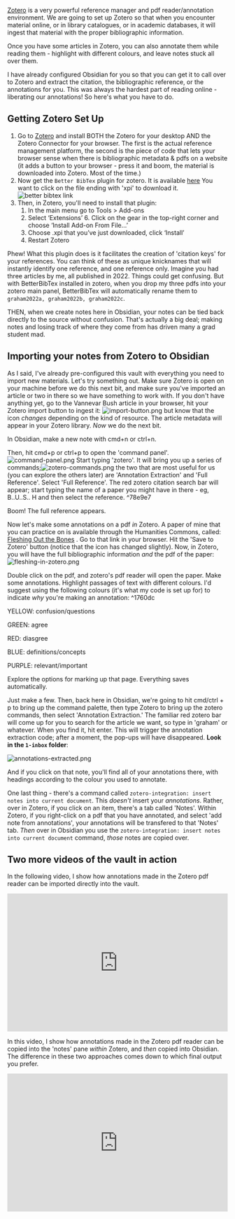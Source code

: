 [Zotero](https://zotero.org) is a very powerful reference manager and pdf reader/annotation environment. We are going to set up Zotero so that when you encounter material online, or in library catalogues, or in academic databases, it will ingest that material with the proper bibliographic information.

Once you have some articles in Zotero, you can also annotate them while reading them - highlight with different colours, and leave notes stuck all over them.

I have already configured Obsidian for you so that you can get it to call over to Zotero and extract the citation, the bibliographic reference, or the annotations for you. This was always the hardest part of reading online - liberating our annotations! So here's what you have to do.

## Getting Zotero Set Up

1.  Go to [Zotero](https://www.zotero.org/download/) and install BOTH the Zotero for your desktop AND the Zotero Connector for your browser. The first is the actual reference management platform, the second is the piece of code that lets your browser sense when there is bibliographic metadata & pdfs on a website (it adds a button to your browser - press it and boom, the material is downloaded into Zotero. Most of the time.)
2.  Now get the `Better BibTex` plugin for zotero. It is available [here](https://github.com/retorquere/zotero-better-bibtex/releases/latest) You want to click on the file ending with 'xpi' to download it. ![better bibtex link](https://github.com/shawngraham/obsidian-hist1900c-student-vault/blob/main/_media/better-bib-tex-link.png?raw=true)
3.  Then, in Zotero, you'll need to install that plugin: 
	1. In the main menu go to Tools > Add-ons 
	2. Select ‘Extensions’ 6. Click on the gear in the top-right corner and choose ‘Install Add-on From File…’
	3. Choose .xpi that you’ve just downloaded, click ‘Install’
	4. Restart Zotero

Phew! What this plugin does is it facilitates the creation of 'citation keys' for your references. You can think of these as unique knicknames that will instantly identify one reference, and one reference only. Imagine you had three articles by me, all published in 2022. Things could get confusing. But with BetterBibTex installed in zotero, when you drop my three pdfs into your zotero main panel, BetterBibTex will automatically rename them to `graham2022a, graham2022b, graham2022c`.

THEN, when we create notes here in Obsidian, your notes can be tied back directly to the source without confusion. That's actually a big deal; making notes and losing track of where they come from has driven many a grad student mad.

## Importing your notes from Zotero to Obsidian

As I said, I've already pre-configured this vault with everything you need to import new materials. Let's try something out. Make sure Zotero is open on your machine before we do this next bit, and make sure you've imported an article or two in there so we have something to work with. If you don't have anything yet, go to the Vannevar Bush article in your browser, hit your Zotero import button to ingest it: ![import-button.png](https://github.com/shawngraham/obsidian-hist1900c-student-vault/blob/main/_media/import-button.png?raw=true) but know that the icon _changes_ depending on the kind of resource. The article metadata will appear in your Zotero library. _Now_ we do the next bit.

In Obsidian, make a new note with cmd+n or ctrl+n.

Then, hit cmd+p or ctrl+p to open the 'command panel'. ![command-panel.png](https://github.com/shawngraham/obsidian-hist1900c-student-vault/blob/main/_media/command-panel.png?raw=true) 
Start typing 'zotero'. It will bring you up a series of commands;![zotero-commands.png](https://github.com/shawngraham/obsidian-hist1900c-student-vault/blob/main/_media/zotero-commands.png?raw=true) the two that are most useful for us (you can explore the others later) are 'Annotation Extraction' and 'Full Reference'. Select 'Full Reference'. The red zotero citation search bar will appear; start typing the name of a paper you might have in there - eg, B..U..S.. H and then select the reference. ^78e9e7

Boom! The full reference appears.

Now let's make some annotations on a pdf _in_ Zotero. A paper of mine that you can practice on is available through the Humanities Commons, called: [Fleshing Out the Bones](https://mla.hcommons.org/deposits/item/hc:19553/) . Go to that link in your browser. Hit the 'Save to Zotero' button (notice that the icon has changed slightly). Now, in Zotero, you will have the full bibliographic information _and_ the pdf of the paper: ![fleshing-in-zotero.png](https://github.com/shawngraham/obsidian-hist1900c-student-vault/blob/main/_media/fleshing-in-zotero.png?raw=true)

Double click on the pdf, and zotero's pdf reader will open the paper. Make some annotations. Highlight passages of text with different colours. I'd suggest using the following colours (it's what my code is set up for) to indicate _why_ you're making an annotation: ^1760dc

YELLOW: confusion/questions 

GREEN: agree 

RED: diasgree 

BLUE: definitions/concepts 

PURPLE: relevant/important

Explore the options for marking up that page. Everything saves automatically.

Just make a few. Then, back here in Obsidian, we're going to hit cmd/ctrl + p to bring up the command palette, then type Zotero to bring up the zotero commands, then select 'Annotation Extraction.' The familiar red zotero bar will come up for you to search for the article we want, so type in 'graham' or whatever. When you find it, hit enter. This will trigger the annotation extraction code; after a moment, the pop-ups will have disappeared. **Look in the `1-inbox` folder**:

![annotations-extracted.png](https://github.com/shawngraham/obsidian-hist1900c-student-vault/blob/main/_media/annotations-extracted.png?raw=true)

And if you click on that note, you'll find all of your annotations there, with headings according to the colour you used to annotate.

One last thing - there's a command called `zotero-integration: insert notes into current document`. This _doesn't_ insert your _annotations_. Rather, over in Zotero, if you click on an item, there's a tab called 'Notes'. Within Zotero, if you right-click on a pdf that you have annotated, and select 'add note from annotations', your annotations will be transfered to that 'Notes' tab. _Then_ over in Obsidian you use the `zotero-integration: insert notes into current document` command, _those_ notes are copied over.

## Two more videos of the vault in action

In the following video, I show how annotations made in the Zotero pdf reader can be imported directly into the vault.

<div style="position: relative; padding-bottom: 62.5%; height: 0;"><iframe src="https://www.loom.com/embed/01563c07b9bd4fa3aadff39ca018b399" frameborder="0" webkitallowfullscreen mozallowfullscreen allowfullscreen style="position: absolute; top: 0; left: 0; width: 100%; height: 100%;"></iframe></div>

In this video, I show how annotations made in the Zotero pdf reader can be copied into the 'notes' pane *within* Zotero, and *then* copied into Obsidian. The difference in these two approaches comes down to which final output you prefer.

<div style="position: relative; padding-bottom: 62.5%; height: 0;"><iframe src="https://www.loom.com/embed/c0c612eab06c472abf7b557dfe435b77" frameborder="0" webkitallowfullscreen mozallowfullscreen allowfullscreen style="position: absolute; top: 0; left: 0; width: 100%; height: 100%;"></iframe></div>
